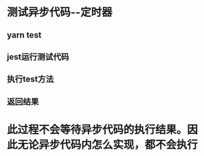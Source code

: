# 测试异步代码--定时器


## yarn test


## jest运行测试代码


## 执行test方法


## 返回结果


# 此过程不会等待异步代码的执行结果。因此无论异步代码内怎么实现，都不会执行

